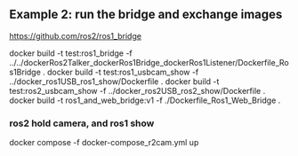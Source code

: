 ## Example 2: run the bridge and exchange images
https://github.com/ros2/ros1_bridge

docker build -t test:ros1_bridge -f ../../dockerRos2Talker_dockerRos1Bridge_dockerRos1Listener/Dockerfile_Ros1Bridge .
docker build -t test:ros1_usbcam_show  -f ../docker_ros1USB_ros1_show/Dockerfile .
docker build -t test:ros2_usbcam_show  -f ../docker_ros2USB_ros2_show/Dockerfile .
docker build -t ros1_and_web_bridge:v1 -f ./Dockerfile_Ros1_Web_Bridge .


### ros2 hold camera, and ros1 show 

docker compose -f docker-compose_r2cam.yml up


